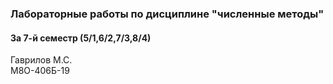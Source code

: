 ### Лабораторные работы по дисциплине "численные методы"  
#### За 7-й семестр (5/1,6/2,7/3,8/4)
Гаврилов М.С.  
М8О-406Б-19  
